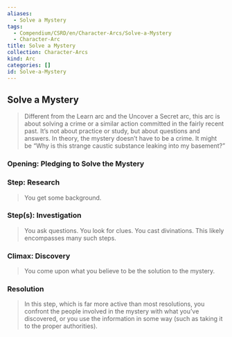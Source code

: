 ```yaml
---
aliases:
  - Solve a Mystery
tags:
  - Compendium/CSRD/en/Character-Arcs/Solve-a-Mystery
  - Character-Arc
title: Solve a Mystery
collection: Character-Arcs
kind: Arc
categories: []
id: Solve-a-Mystery
---
```

## Solve a Mystery  
>Different from the Learn arc and the Uncover a Secret arc, this arc is about solving a crime or a similar action committed in the fairly recent past. It’s not about practice or study, but about questions and answers. In theory, the mystery doesn’t have to be a crime. It might be “Why is this strange caustic substance leaking into my basement?”  
### Opening: Pledging to Solve the Mystery  
### Step: Research    
>You get some background.  
### Step(s): Investigation    
>You ask questions. You look for clues. You cast divinations. This likely encompasses many such steps.  
### Climax: Discovery    
>You come upon what you believe to be the solution to the mystery.   
### Resolution    
>In this step, which is far more active than most resolutions, you confront the people involved in the mystery with what you’ve discovered, or you use the information in some way (such as taking it to the proper authorities).
